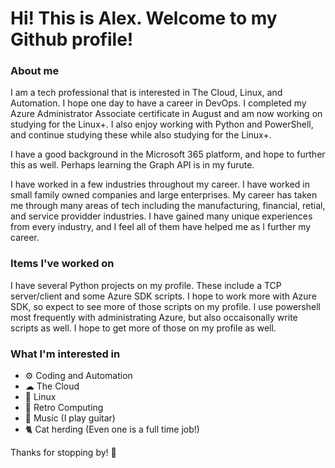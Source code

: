 # Hi! This is Alex. Welcome to my Github profile!

### About me

I am a tech professional that is interested in The Cloud, Linux, and Automation. I hope one day to have a career in DevOps.
I completed my Azure Administrator Associate certificate in August and am now working on studying for the Linux+.
I also enjoy working with Python and PowerShell, and continue studying these while also studying for the Linux+.

I have a good background in the Microsoft 365 platform, and hope to further this as well. Perhaps learning the Graph API is in my furute.

I have worked in a few industries throughout my career. I have worked in small family owned companies and large enterprises.
My career has taken me through many areas of tech including the manufacturing, financial, retial, and service providder industries. 
I have gained many unique experiences from every industry, and I feel all of them have helped me as I further my career.

### Items I've worked on

I have several Python projects on my profile. These include a TCP server/client and some Azure SDK scripts.
I hope to work more with Azure SDK, so expect to see more of those scripts on my profile.
I use powershell most frequently with administrating Azure, but also occaisonally write scripts as well.
I hope to get more of those on my profile as well.

### What I'm interested in
* ⚙ Coding and Automation
* ☁ The Cloud
* 🐧 Linux
* 💾 Retro Computing
* 🎸 Music (I play guitar)
* 🐈 Cat herding (Even one is a full time job!)

Thanks for stopping by! 👋

